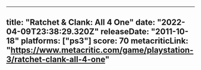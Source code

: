 
---
title: "Ratchet & Clank: All 4 One"
date: "2022-04-09T23:38:29.320Z"
releaseDate: "2011-10-18"
platforms: ["ps3"]
score: 70
metacriticLink: "https://www.metacritic.com/game/playstation-3/ratchet-clank-all-4-one"
---
